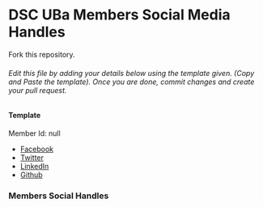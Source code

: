 # DSC UBa Members Social Media Handles

Fork this repository.

###### Edit this file by adding your details below using the template given. (Copy and Paste the template). Once you are done, commit changes and create your pull request.

#### Template
Member Id: null
* [Facebook](link-to-your-facebook)
* [Twitter](link-to-your-twitter)
* [LinkedIn](link-to-your-linkedin)
* [Github](link-to-your-github)


### Members Social Handles
